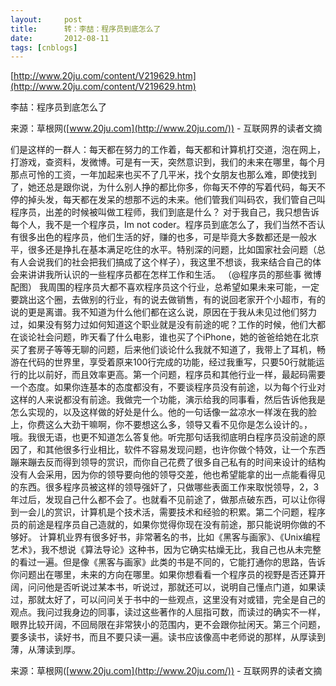 ```yaml
---
layout:     post
title:      转：李喆：程序员到底怎么了
date:       2012-08-11
tags: [cnblogs]
---
```

[http://www.20ju.com/content/V219629.htm](http://www.20ju.com/content/V219629.htm)

李喆：程序员到底怎么了

来源：草根网([www.20ju.com](http://www.20ju.com/)) - 互联网界的读者文摘

们是这样的一群人：每天都在努力的工作着，每天都和计算机打交道，泡在网上，打游戏，查资料，发微博。可是有一天，突然意识到，我们的未来在哪里，每个月那点可怜的工资，一年加起来也买不了几平米，找个女朋友也那么难，即使找到了，她还总是跟你说，为什么别人挣的都比你多，你每天不停的写着代码，每天不停的掉头发，每天都在发呆的想那不远的未来。他们管我们叫码农，我们管自己叫程序员，出差的时候被叫做工程师，我们到底是什么？ 对于我自己，我只想告诉每个人，我不是一个程序员，Im not coder。程序员到底怎么了，我们当然不否认有很多出色的程序员，他们生活的好，赚的也多，可是毕竟大多数都还是一般水平，很多还是挣扎在基本满足吃住的水平。特别深的问题，比如国家社会问题（总有人会说我们的社会把我们搞成了这个样子），我这里不想谈，我来结合自己的体会来讲讲我所认识的一些程序员都在怎样工作和生活。 （@程序员的那些事 微博配图）  我周围的程序员大都不喜欢程序员这个行业，总希望如果未来可能，一定要跳出这个圈，去做别的行业，有的说去做销售，有的说回老家开个小超市，有的说的更是离谱。我不知道为什么他们都在这么说，原因在于我从未见过他们努力过，如果没有努力过如何知道这个职业就是没有前途的呢？工作的时候，他们大都在谈论社会问题，昨天看了什么电影，谁也买了个iPhone，她的爸爸给她在北京买了套房子等等无聊的问题，后来他们谈论什么我就不知道了，我带上了耳机，畅游在代码的世界里，享受着原来100行完成的功能，经过我重写，只要50行就能运行的比以前好，而且效率更高。第一个问题，程序员和其他行业一样，最起码需要一个态度。如果你连基本的态度都没有，不要谈程序员没有前途，以为每个行业对这样的人来说都没有前途。我做完一个功能，演示给我的同事看，然后告诉他我是怎么实现的，以及这样做的好处是什么。他的一句话像一盆凉水一样泼在我的脸上，你费这么大劲干嘛啊，你不要想这么多，领导又看不见你是怎么设计的。，哦。我很无语，也更不知道怎么答复他。听完那句话我彻底明白程序员没前途的原因了，和其他很多行业相比，软件不容易发现问题，也许你做个特效，让一个东西蹦来蹦去反而得到领导的赏识，而你自己花费了很多自己私有的时间来设计的结构没有人会采用，因为你的领导要向他的领导交差，他也希望能拿的出一点能看得见的东西。很多程序员被这样的领导强奸了，只做哪些表面工作来取悦领导，2，3年过后，发现自己什么都不会了。也就看不见前途了，做那点破东西，可以让你得到一会儿的赏识，计算机是个技术活，需要技术和经验的积累。第二个问题，程序员的前途是程序员自己造就的，如果你觉得你现在没有前途，那只能说明你做的不够好。 计算机业界有很多好书，非常著名的书，比如《黑客与画家》、《Unix编程艺术》，我不想说《算法导论》这种书，因为它确实枯燥无比，我自己也从未完整的看过一遍。但是像《黑客与画家》此类的书是不同的，它能打通你的思路，告诉你问题出在哪里，未来的方向在哪里。如果你想看看一个程序员的视野是否还算开阔，问问他是否听说过某本书，听说过，那就还可以，说明自己懂点门道，如果读过，那就太好了，可以问问关于书中的一些观点，这里没有对或错，完全是自己的观点。我问过我身边的同事，读过这些著作的人屈指可数，而读过的确实不一样，眼界比较开阔，不回局限在非常狭小的范围内，更不会跟你扯闲天。第三个问题，要多读书，读好书，而且不要只读一遍。读书应该像高中老师说的那样，从厚读到薄，从薄读到厚。

来源：草根网([www.20ju.com](http://www.20ju.com/)) - 互联网界的读者文摘
